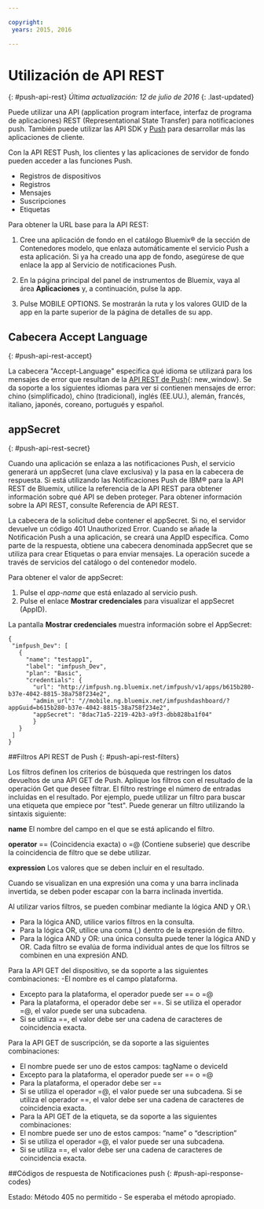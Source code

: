 ```yaml
---

copyright:
 years: 2015, 2016

---
```


# Utilización de API REST
{: #push-api-rest}
*Última actualización: 12 de julio de 2016*
{: .last-updated}

Puede utilizar una API (application program interface, interfaz de programa de aplicaciones) REST (Representational State Transfer) para notificaciones push. También puede utilizar las API SDK y [Push](https://mobile.{DomainName}/imfpushrestapidocs/) para desarrollar más las aplicaciones de cliente.

Con
                la API REST Push, los clientes y las aplicaciones de servidor de fondo pueden acceder a las funciones Push.

- Registros de dispositivos
- Registros
- Mensajes
- Suscripciones
- Etiquetas

Para obtener la URL base para la API REST:

1. Cree una aplicación de fondo en el catálogo Bluemix® de la sección de Contenedores modelo, que enlaza automáticamente el servicio Push a esta aplicación. Si ya ha
                        creado una app de fondo, asegúrese de que enlace la app al Servicio de notificaciones
                        Push. 

1. En la página principal del panel de instrumentos de Bluemix, vaya al área **Aplicaciones** y, a continuación, pulse la app.

3. Pulse MOBILE OPTIONS. Se mostrarán la ruta y los valores GUID de la app en la parte
                        superior de la página de detalles de su app.



## Cabecera Accept Language
{: #push-api-rest-accept}

La cabecera "Accept-Language" especifica qué idioma se utilizará para los mensajes de error que resultan de la [API REST de Push](https://mobile.{DomainName}/imfpushrestapidocs/){: new_window}. Se da soporte a los siguientes idiomas para ver si contienen mensajes de error:
                chino (simplificado), chino (tradicional), inglés (EE.UU.), alemán,
                francés, italiano, japonés, coreano, portugués y español.

## appSecret
{: #push-api-rest-secret}

Cuando una aplicación se enlaza a las notificaciones Push, el servicio generará un
                appSecret (una clave exclusiva) y la pasa en la cabecera de respuesta. Si está utilizando las Notificaciones Push de IBM® para la API REST de Bluemix, utilice la referencia de la API REST para obtener información sobre qué API se deben proteger. Para obtener información sobre la API REST, consulte Referencia de API REST.

La cabecera de la solicitud debe contener el appSecret. Si no, el servidor devuelve un código 401
                Unauthorized Error. Cuando se añade la Notificación
                Push a una aplicación, se creará una AppID específica. Como parte de la respuesta, obtiene una cabecera denominada appSecret que se utiliza para crear Etiquetas o para enviar mensajes. La operación sucede a través de servicios del catálogo o del
                contenedor modelo.

Para obtener el valor de appSecret:

1. Pulse el *app-name* que está enlazado al servicio
                        push.
2. Pulse el enlace **Mostrar credenciales** para visualizar el
                        appSecret (AppID).

La pantalla **Mostrar credenciales** muestra información sobre el
                AppSecret:

```
{
 "imfpush_Dev": [
   {
     "name": "testapp1",
     "label": "imfpush_Dev",
     "plan": "Basic",
     "credentials": {
       "url": "http://imfpush.ng.bluemix.net/imfpush/v1/apps/b615b280-b37e-4042-8815-38a758f234e2",
       "admin_url": "//mobile.ng.bluemix.net/imfpushdashboard/?appGuid=b615b280-b37e-4042-8815-38a758f234e2",
       "appSecret": "8dac71a5-2219-42b3-a9f3-dbb828ba1f04"  
       }
   }
 ]
}
``` 

##Filtros API REST de Push
{: #push-api-rest-filters}

Los filtros definen los criterios de búsqueda que restringen los datos devueltos de una API GET
                de Push. Aplique los filtros con el resultado de la operación Get que desee filtrar. El filtro restringe el número de entradas incluidas en el resultado. Por ejemplo, puede utilizar un filtro para buscar una etiqueta que empiece por "test". Puede
                generar un filtro utilizando la sintaxis siguiente:

**name**
El nombre del campo en el que se está aplicando el filtro.

**operator**
== (Coincidencia exacta) o =@ (Contiene subserie) que describe la coincidencia de filtro que se debe utilizar.

**expression**
Los valores que se deben incluir en el resultado.

Cuando se visualizan en una expresión una coma y una barra inclinada invertida, se deben
                poder escapar con la barra inclinada invertida.

Al utilizar varios filtros, se pueden combinar mediante la lógica AND y OR.\

- Para la lógica AND, utilice varios filtros en la consulta.
- Para la lógica OR, utilice una coma (,) dentro de la expresión de filtro.
- Para la lógica AND y OR: una única consulta puede tener la lógica AND y OR. Cada filtro se evalúa de forma individual antes de que los filtros se combinen en una
                        expresión AND.

Para la API GET del dispositivo, se da soporte a las siguientes combinaciones:
-El nombre es el campo plataforma.
- Excepto para la plataforma, el operador puede ser == o =@
- Para la plataforma, el operador debe ser ==. Si se utiliza el operador =@, el valor puede ser una subcadena.
- Si se utiliza ==, el valor debe ser una cadena de caracteres de coincidencia exacta.

Para la API GET de suscripción, se da soporte a las siguientes combinaciones:

- El nombre puede ser uno de estos campos: tagName o deviceId
- Excepto para la plataforma, el operador puede ser == o =@
- Para la plataforma, el operador debe ser ==
- Si se utiliza el operador =@, el valor puede ser una subcadena. Si se utiliza el operador ==, el valor debe ser una cadena de caracteres de coincidencia exacta.
- Para la API GET de la etiqueta, se da soporte a las siguientes combinaciones:
- El nombre puede ser uno de estos campos: “name” o “description”
- Si se utiliza el operador =@, el valor puede ser una subcadena.
- Si se utiliza ==, el valor debe ser una cadena de caracteres de coincidencia exacta.


##Códigos de respuesta de Notificaciones push
{: #push-api-response-codes}

Estado: Método 405 no permitido - Se esperaba el método apropiado.
